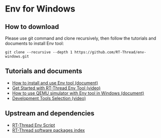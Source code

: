 # Env for Windows

## How to download
Please use git command and clone recursively, then follow the tutorials and documents to install Env tool:
```shell
git clone --recursive --depth 1 https://github.com/RT-Thread/env-windows.git
```

## Tutorials and documents
- [How to install and use Env tool (document)](https://github.com/RT-Thread/rt-thread/blob/master/documentation/env/env.md)
- [Get Started with RT-Thread Env Tool (video)](https://www.youtube.com/watch?v=dEK94o_YoSo)
- [How to use QEMU simulator with Env tool in Windows (document)](https://github.com/RT-Thread/rt-thread/blob/master/documentation/quick-start/quick_start_qemu/quick_start_qemu.md)
- [Development Tools Selection (video)](https://www.youtube.com/watch?v=F_kU1CMjLKw)

## Upstream and dependencies
- [RT-Thread Env Script](https://github.com/RT-Thread/env)
- [RT-Thread software packages index](https://github.com/RT-Thread/packages)
